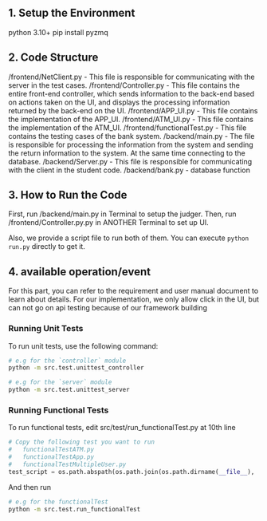 ## 1. Setup the Environment 
python 3.10+
pip install pyzmq

## 2. Code Structure
/frontend/NetClient.py - This file is responsible for communicating with the server in the test cases.
/frontend/Controller.py - This file contains the entire front-end controller, which sends information to the back-end based on actions taken on the UI, and displays the processing information returned by the back-end on the UI.
/frontend/APP_UI.py - This file contains the implementation of the APP_UI.
/frontend/ATM_UI.py - This file contains the implementation of the ATM_UI.
/frontend/functionalTest.py - This file contains the testing cases of the bank system.
/backend/main.py - The file is responsible for processing the information from the system and sending the return information to the system. At the same time connecting to the database.
/backend/Server.py - This file is responsible for communicating with the client in the student code.
/backend/bank.py - database function

## 3. How to Run the Code
First, run /backend/main.py in Terminal to setup the judger.
Then, run /frontend/Controller.py.py in ANOTHER Terminal to set up UI.

Also, we provide a script file to run both of them. You can execute `python run.py` directly to get it.

## 4. available operation/event
  For this part, you can refer to the requirement and user manual document to learn about details.
  For our implementation, we only allow click in the UI, but can not go on api testing because of our framework building

### Running Unit Tests

To run unit tests, use the following command:

```bash
# e.g for the `controller` module
python -m src.test.unittest_controller
```
```bash
# e.g for the `server` module
python -m src.test.unittest_server
```


### Running Functional Tests

To run functional tests, edit src/test/run_functionalTest.py at 10th line
```python
# Copy the following test you want to run
#   functionalTestATM.py
#   functionalTestApp.py
#   functionalTestMultipleUser.py
test_script = os.path.abspath(os.path.join(os.path.dirname(__file__), 'functionalTestMultipleUser.py'))

```
And then run
```bash
# e.g for the functionalTest
python -m src.test.run_functionalTest
```